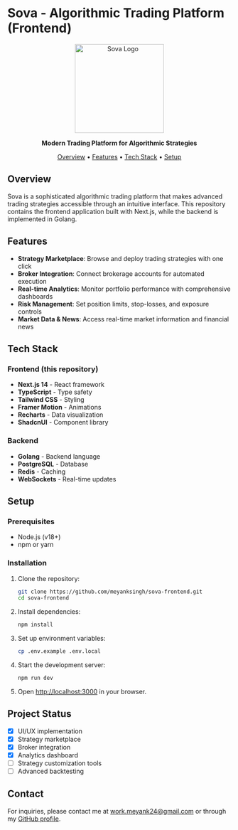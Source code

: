 # Sova - Algorithmic Trading Platform (Frontend)

<p align="center">
  <img src="public/sova-logo.png" alt="Sova Logo" width="200"/>
</p>

<p align="center">
  <strong>Modern Trading Platform for Algorithmic Strategies</strong>
</p>

<p align="center">
  <a href="#overview">Overview</a> •
  <a href="#features">Features</a> •
  <a href="#tech-stack">Tech Stack</a> •
  <a href="#setup">Setup</a>
</p>

## Overview

Sova is a sophisticated algorithmic trading platform that makes advanced trading strategies accessible through an intuitive interface. This repository contains the frontend application built with Next.js, while the backend is implemented in Golang.

## Features

- **Strategy Marketplace**: Browse and deploy trading strategies with one click
- **Broker Integration**: Connect brokerage accounts for automated execution
- **Real-time Analytics**: Monitor portfolio performance with comprehensive dashboards
- **Risk Management**: Set position limits, stop-losses, and exposure controls
- **Market Data & News**: Access real-time market information and financial news

## Tech Stack

### Frontend (this repository)
- **Next.js 14** - React framework
- **TypeScript** - Type safety
- **Tailwind CSS** - Styling
- **Framer Motion** - Animations
- **Recharts** - Data visualization
- **ShadcnUI** - Component library

### Backend
- **Golang** - Backend language
- **PostgreSQL** - Database
- **Redis** - Caching
- **WebSockets** - Real-time updates

## Setup

### Prerequisites
- Node.js (v18+)
- npm or yarn

### Installation

1. Clone the repository:
   ```bash
   git clone https://github.com/meyanksingh/sova-frontend.git
   cd sova-frontend
   ```

2. Install dependencies:
   ```bash
   npm install
   ```

3. Set up environment variables:
   ```bash
   cp .env.example .env.local
   ```

4. Start the development server:
   ```bash
   npm run dev
   ```

5. Open [http://localhost:3000](http://localhost:3000) in your browser.

## Project Status

- [x] UI/UX implementation
- [x] Strategy marketplace
- [x] Broker integration
- [x] Analytics dashboard
- [ ] Strategy customization tools
- [ ] Advanced backtesting

## Contact

For inquiries, please contact me at work.meyank24@gmail.com or through my [GitHub profile](https://github.com/meyank-ssh). 
